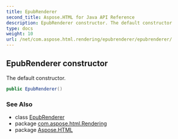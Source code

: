 ```yaml
---
title: EpubRenderer
second_title: Aspose.HTML for Java API Reference
description: EpubRenderer constructor. The default constructor
type: docs
weight: 10
url: /net/com.aspose.html.rendering/epubrenderer/epubrenderer/
---
```

## EpubRenderer constructor

The default constructor.

```java
public EpubRenderer()
```

### See Also

* class [EpubRenderer](../)
* package [com.aspose.html.Rendering](../../epubrenderer/)
* package [Aspose.HTML](../../../)
